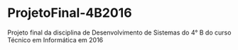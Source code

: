 # ProjetoFinal-4B2016
Projeto final da disciplina de Desenvolvimento de Sistemas do 4° B do curso Técnico em Informática em 2016
